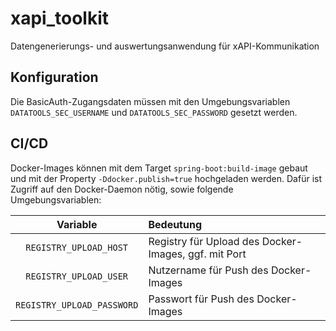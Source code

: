 # xapi_toolkit

Datengenerierungs- und auswertungsanwendung für xAPI-Kommunikation

## Konfiguration

Die BasicAuth-Zugangsdaten müssen mit den Umgebungsvariablen `DATATOOLS_SEC_USERNAME` und `DATATOOLS_SEC_PASSWORD` gesetzt werden.

## CI/CD

Docker-Images können mit dem Target `spring-boot:build-image` gebaut und mit der Property `-Ddocker.publish=true` hochgeladen werden.
Dafür ist Zugriff auf den Docker-Daemon nötig, sowie folgende Umgebungsvariablen:

|          Variable          | Bedeutung                                            |
|:--------------------------:|:-----------------------------------------------------|
|   `REGISTRY_UPLOAD_HOST`   | Registry für Upload des Docker-Images, ggf. mit Port |
|   `REGISTRY_UPLOAD_USER`   | Nutzername für Push des Docker-Images                |
| `REGISTRY_UPLOAD_PASSWORD` | Passwort für Push des Docker-Images                  |
